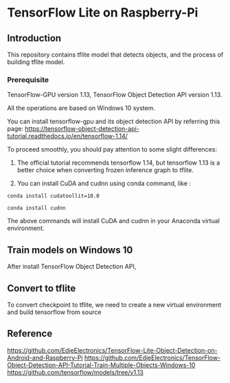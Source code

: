 # TensorFlow Lite on Raspberry-Pi
## Introduction
This repository contains tflite model that detects objects, and the process of building tflite model.
### Prerequisite
TensorFlow-GPU version 1.13, TensorFlow Object Detection API version 1.13.

All the operations are based on Windows 10 system.

You can install tensorflow-gpu and its object detection API by referring this page: 
https://tensorflow-object-detection-api-tutorial.readthedocs.io/en/tensorflow-1.14/

To proceed smoothly, you should pay attention to some slight differences:

1. The official tutorial recommends tensorflow 1.14, but tensorflow 1.13 is a better choice when converting frozen inference 
graph to tflite.
   
2. You can install CuDA and cudnn using conda command, like :

`conda install cudatoollit=10.0`
   
`conda install cudnn`

The above commands will install CuDA and cudnn in your Anaconda virtual environment.
   
## Train models on Windows 10
After install TensorFlow Object Detection API, 

## Convert to tflite
To convert checkpoint to tflite, we need to create a new virtual environment and build tensorflow from source
## Reference
https://github.com/EdjeElectronics/TensorFlow-Lite-Object-Detection-on-Android-and-Raspberry-Pi
https://github.com/EdjeElectronics/TensorFlow-Object-Detection-API-Tutorial-Train-Multiple-Objects-Windows-10
https://github.com/tensorflow/models/tree/v1.13
   
